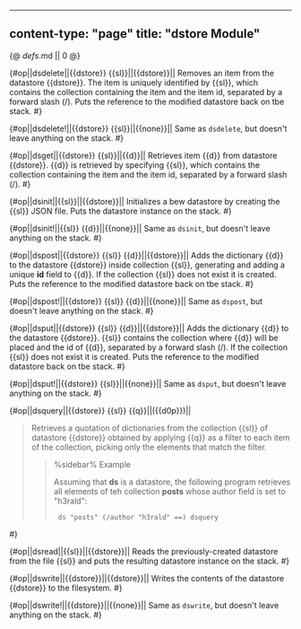 -----
content-type: "page"
title: "dstore Module"
-----
{@ _defs_.md || 0 @}

{#op||dsdelete||{{dstore}} {{sl}}||{{dstore}}||
Removes an item from the datastore {{dstore}}. The item is uniquely identified by {{sl}}, which contains the collection containing the item and the item id, separated by a forward slash (/). Puts the reference to the modified datastore back on tbe stack.
 #}
 
{#op||dsdelete!||{{dstore}} {{sl}}||{{none}}||
Same as `dsdelete`, but doesn't leave anything on the stack. #}

{#op||dsget||{{dstore}} {{sl}}||{{d}}||
Retrieves item {{d}} from datastore {{dstore}}. {{d}} is retrieved by specifying {{sl}}, which contains the collection containing the item and the item id, separated by a forward slash (/).
 #}

{#op||dsinit||{{sl}}||{{dstore}}||
Initializes a bew datastore by creating the {{sl}} JSON file. Puts the datastore instance on the stack. #}

{#op||dsinit!||{{sl}} {{d}}||{{none}}||
Same as `dsinit`, but doesn't leave anything on the stack. #}

{#op||dspost||{{dstore}} {{sl}} {{d}}||{{dstore}}||
Adds the dictionary {{d}} to the datastore {{dstore}} inside collection {{sl}}, generating and adding a unique **id** field to {{d}}. If the collection {{sl}} does not exist it is created. Puts the reference to the modified datastore back on tbe stack.
 #}
 
{#op||dspost!||{{dstore}} {{sl}} {{d}}||{{none}}||
Same as `dspost`, but doesn't leave anything on the stack. #}

{#op||dsput||{{dstore}} {{sl}} {{d}}||{{dstore}}||
Adds the dictionary {{d}} to the datastore {{dstore}}. {{sl}} contains the collection where {{d}} will be placed and the id of {{d}}, separated by a forward slash (/). If the collection {{sl}} does not exist it is created. Puts the reference to the modified datastore back on tbe stack.
 #}
 
{#op||dsput!||{{dstore}} {{sl}}||{{none}}||
Same as `dsput`, but doesn't leave anything on the stack. #}

{#op||dsquery||{{dstore}} {{sl}} {{q}}||({{d0p}})||
> Retrieves a quotation of dictionaries from the collection {{sl}} of datastore {{dstore}} obtained by applying {{q}} as a filter to each item of the collection, picking only the elements that match the filter.
>
> > %sidebar%
> > Example
> >
> > Assuming that **ds** is a datastore, the following program retrieves all elements of teh collection **posts** whose author field is set to "h3rald":
> >
> >      ds "posts" (/author "h3rald" ==) dsquery
 #}

{#op||dsread||{{sl}}||{{dstore}}||
Reads the previously-created datastore from the file {{sl}} and puts the resulting datastore instance on the stack.
 #}

{#op||dswrite||{{dstore}}||{{dstore}}||
Writes the contents of the datastore {{dstore}} to the filesystem.
 #}

{#op||dswrite!||{{dstore}}||{{none}}||
Same as `dswrite`, but doesn't leave anything on the stack. #}

